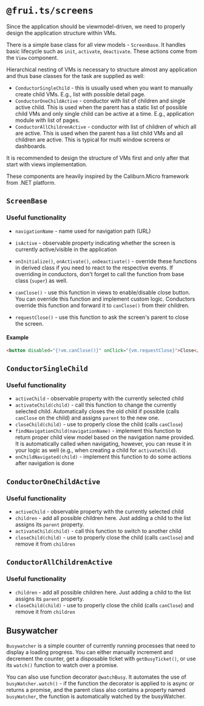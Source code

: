 # `@frui.ts/screens`

Since the application should be viewmodel-driven, we need to properly design the application structure within VMs.

There is a simple base class for all view models - `ScreenBase`. It handles basic lifecycle such as `init`, `activate`, `deactivate`. These actions come from the `View` component.

Hierarchical nesting of VMs is necessary to structure almost any application and thus base classes for the task are supplied as well:

- `ConductorSingleChild` - this is usually used when you want to manually create child VMs. E.g., list with possible detail page.
- `ConductorOneChildActive` - conductor with list of children and single active child. This is used when the parent has a static list of possible child VMs and only single child can be active at a time. E.g., application module with list of pages.
- `ConductorAllChildrenActive` - conductor with list of children of which all are active. This is used when the parent has a list child VMs and all children are active. This is typical for multi window screens or dashboards.

It is recommended to design the structure of VMs first and only after that start with views implementation.

These components are heavily inspired by the Caliburn.Micro framework from .NET platform.

## `ScreenBase`

### Useful functionality

- `navigationName` - name used for navigation path (URL)

- `isActive` - observable property indicating whether the screen is currently active/visible in the application
- `onInitialize()`, `onActivate()`, `onDeactivate()` - override these functions in derived class if you need to react to the respective events. If overriding in conductors, don't forget to call the function from base class (`super`) as well.

- `canClose()` - use this function in views to enable/disable close button. You can override this function and implement custom logic. Conductors override this function and forward it to `canClose()` from their children.
- `requestClose()` - use this function to ask the screen's parent to close the screen.

#### Example

```html
<button disabled="{!vm.canClose()}" onClick="{vm.requestClose}">Close</button>
```

## `ConductorSingleChild`

### Useful functionality

- `activeChild` - observable property with the currently selected child
- `activateChild(child)` - call this function to change the currently selected child. Automatically closes the old child if possible (calls `canClose` on the child) and assigns `parent` to the new one.
- `closeChild(child)` - use to properly close the child (calls `canClose`)
- `findNavigationChild(navigationName)` - implement this function to return proper child view model based on the navigation name provided. It is automatically called when navigating, however, you can reuse it in your logic as well (e.g., when creating a child for `activateChild`).
- `onChildNavigated(child)` - implement this function to do some actions after navigation is done

## `ConductorOneChildActive`

### Useful functionality

- `activeChild` - observable property with the currently selected child
- `children` - add all possible children here. Just adding a child to the list assigns its `parent` property.
- `activateChild(child)` - call this function to switch to another child
- `closeChild(child)` - use to properly close the child (calls `canClose`) and remove it from `children`

## `ConductorAllChildrenActive`

### Useful functionality

- `children` - add all possible children here. Just adding a child to the list assigns its `parent` property.
- `closeChild(child)` - use to properly close the child (calls `canClose`) and remove it from `children`

## Busywatcher

`Busywatcher` is a simple counter of currently running processes that need to display a loading progress. You can either manually increment and decrement the counter, get a disposable ticket with `getBusyTicket()`, or use its `watch()` function to watch over a promise.

You can also use function decorator `@watchBusy`. It automates the use of `busyWatcher.watch()` - if the function the decorator is applied to is async or returns a promise, and the parent class also contains a property named `busyWatcher`, the function is automatically watched by the busyWatcher.
